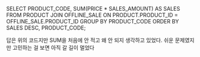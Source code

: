 SELECT PRODUCT_CODE, SUM(PRICE * SALES_AMOUNT) AS SALES
FROM PRODUCT
JOIN OFFLINE_SALE
ON PRODUCT.PRODUCT_ID = OFFLINE_SALE.PRODUCT_ID
GROUP BY PRODUCT_CODE
ORDER BY SALES DESC, PRODUCT_CODE;

답은 위의 코드지만 SUM을 처음에 안 적고 왜 안 되지 생각하고 있었다.
쉬운 문제였지만 고민하는 걸 보면 아직 갈 길이 멀었다